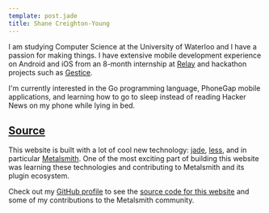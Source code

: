 ```yaml
---
template: post.jade
title: Shane Creighton-Young
---
```


I am studying Computer Science at the University of Waterloo and I have a 
passion for making things. I have extensive mobile development 
experience on Android and iOS from an 8-month internship at 
[Relay](http://relay.im) and hackathon projects such as 
[Gestice](http://gestice.org). 

I'm currently interested in the
Go programming language, PhoneGap mobile applications, and learning
how to go to sleep instead of reading Hacker News on my phone while
lying in bed.

## [Source](http://github.com/srcreigh/srcreigh.github.io)
This website is built with a lot of cool new technology: 
[jade](http://jade-lang.com/), [less](http://lesscss.org), and in particular 
[Metalsmith](http://metalsmith.io). One of the most exciting part of building 
this website was learning these technologies and contributing to Metalsmith 
and its plugin ecosystem.

Check out my [GitHub profile](http://github.com/srcreigh) to see the 
[source code for this website](http://github.com/srcreigh/srcreigh.github.io)
and some of my contributions to the Metalsmith community.
